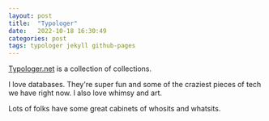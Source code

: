 ```yaml
---
layout: post
title:  "Typologer"
date:   2022-10-18 16:30:49
categories: post
tags: typologer jekyll github-pages
---
```


[Typologer.net](https://www.typologer.net) is a collection of collections.

I love databases.
They're super fun and some of the craziest pieces of tech we have right now.
I also love whimsy and art.

Lots of folks have some great cabinets of whosits and whatsits.
